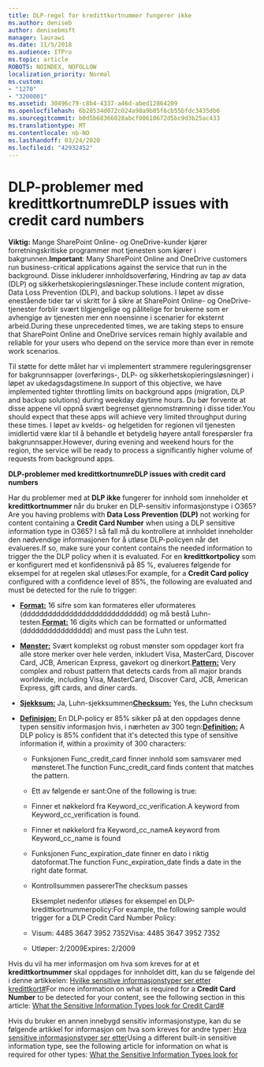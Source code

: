 ```yaml
---
title: DLP-regel for kredittkortnummer fungerer ikke
ms.author: deniseb
author: denisebmsft
manager: laurawi
ms.date: 11/5/2018
ms.audience: ITPro
ms.topic: article
ROBOTS: NOINDEX, NOFOLLOW
localization_priority: Normal
ms.custom:
- "1270"
- "3200001"
ms.assetid: 30496c79-c8b4-4337-a46d-abed12864209
ms.openlocfilehash: 6b28534d072c024a98a9b05f6cb55bfdc3435db6
ms.sourcegitcommit: b0d5b68366028abcf08610672d5bc9d3b25ac433
ms.translationtype: MT
ms.contentlocale: nb-NO
ms.lasthandoff: 03/24/2020
ms.locfileid: "42932452"
---
```

# <a name="dlp-issues-with-credit-card-numbers"></a><span data-ttu-id="dbc33-102">DLP-problemer med kredittkortnumre</span><span class="sxs-lookup"><span data-stu-id="dbc33-102">DLP issues with credit card numbers</span></span>

<span data-ttu-id="dbc33-103">**Viktig:** Mange SharePoint Online- og OneDrive-kunder kjører forretningskritiske programmer mot tjenesten som kjører i bakgrunnen.</span><span class="sxs-lookup"><span data-stu-id="dbc33-103">**Important**: Many SharePoint Online and OneDrive customers run business-critical applications against the service that run in the background.</span></span> <span data-ttu-id="dbc33-104">Disse inkluderer innholdsoverføring, Hindring av tap av data (DLP) og sikkerhetskopieringsløsninger.</span><span class="sxs-lookup"><span data-stu-id="dbc33-104">These include content migration, Data Loss Prevention (DLP), and backup solutions.</span></span> <span data-ttu-id="dbc33-105">I løpet av disse enestående tider tar vi skritt for å sikre at SharePoint Online- og OneDrive-tjenester forblir svært tilgjengelige og pålitelige for brukerne som er avhengige av tjenesten mer enn noensinne i scenarier for eksternt arbeid.</span><span class="sxs-lookup"><span data-stu-id="dbc33-105">During these unprecedented times, we are taking steps to ensure that SharePoint Online and OneDrive services remain highly available and reliable for your users who depend on the service more than ever in remote work scenarios.</span></span>

<span data-ttu-id="dbc33-106">Til støtte for dette målet har vi implementert strammere reguleringsgrenser for bakgrunnsapper (overførings-, DLP- og sikkerhetskopieringsløsninger) i løpet av ukedagsdagstimene.</span><span class="sxs-lookup"><span data-stu-id="dbc33-106">In support of this objective, we have implemented tighter throttling limits on background apps (migration, DLP and backup solutions) during weekday daytime hours.</span></span> <span data-ttu-id="dbc33-107">Du bør forvente at disse appene vil oppnå svært begrenset gjennomstrømning i disse tider.</span><span class="sxs-lookup"><span data-stu-id="dbc33-107">You should expect that these apps will achieve very limited throughput during these times.</span></span> <span data-ttu-id="dbc33-108">I løpet av kvelds- og helgetiden for regionen vil tjenesten imidlertid være klar til å behandle et betydelig høyere antall forespørsler fra bakgrunnsapper.</span><span class="sxs-lookup"><span data-stu-id="dbc33-108">However, during evening and weekend hours for the region, the service will be ready to process a significantly higher volume of requests from background apps.</span></span>

<span data-ttu-id="dbc33-109">**DLP-problemer med kredittkortnumre**</span><span class="sxs-lookup"><span data-stu-id="dbc33-109">**DLP issues with credit card numbers**</span></span>

<span data-ttu-id="dbc33-110">Har du problemer med at **DLP ikke** fungerer for innhold som inneholder et **kredittkortnummer** når du bruker en DLP-sensitiv informasjonstype i O365?</span><span class="sxs-lookup"><span data-stu-id="dbc33-110">Are you having problems with **Data Loss Prevention (DLP)** not working for content containing a **Credit Card Number** when using a DLP sensitive information type in O365?</span></span> <span data-ttu-id="dbc33-111">I så fall må du kontrollere at innholdet inneholder den nødvendige informasjonen for å utløse DLP-policyen når det evalueres.</span><span class="sxs-lookup"><span data-stu-id="dbc33-111">If so, make sure your content contains the needed information to trigger the the DLP policy when it is evaluated.</span></span> <span data-ttu-id="dbc33-112">For en **kredittkortpolicy** som er konfigurert med et konfidensnivå på 85 %, evalueres følgende for eksempel for at regelen skal utløses:</span><span class="sxs-lookup"><span data-stu-id="dbc33-112">For example, for a **Credit Card policy** configured with a confidence level of 85%, the following are evaluated and must be detected for the rule to trigger:</span></span>
  
- <span data-ttu-id="dbc33-113">**[Format:](https://docs.microsoft.com/office365/securitycompliance/what-the-sensitive-information-types-look-for#format-19)** 16 sifre som kan formateres eller uformateres (ddddddddddddddddddddddddddddd) og må bestå Luhn-testen.</span><span class="sxs-lookup"><span data-stu-id="dbc33-113">**[Format:](https://docs.microsoft.com/office365/securitycompliance/what-the-sensitive-information-types-look-for#format-19)** 16 digits which can be formatted or unformatted (dddddddddddddddd) and must pass the Luhn test.</span></span>

- <span data-ttu-id="dbc33-114">**[Mønster:](https://docs.microsoft.com/office365/securitycompliance/what-the-sensitive-information-types-look-for#pattern-19)** Svært komplekst og robust mønster som oppdager kort fra alle store merker over hele verden, inkludert Visa, MasterCard, Discover Card, JCB, American Express, gavekort og dinerkort.</span><span class="sxs-lookup"><span data-stu-id="dbc33-114">**[Pattern:](https://docs.microsoft.com/office365/securitycompliance/what-the-sensitive-information-types-look-for#pattern-19)** Very complex and robust pattern that detects cards from all major brands worldwide, including Visa, MasterCard, Discover Card, JCB, American Express, gift cards, and diner cards.</span></span>

- <span data-ttu-id="dbc33-115">**[Sjekksum:](https://docs.microsoft.com/office365/securitycompliance/what-the-sensitive-information-types-look-for#checksum-19)** Ja, Luhn-sjekksummen</span><span class="sxs-lookup"><span data-stu-id="dbc33-115">**[Checksum:](https://docs.microsoft.com/office365/securitycompliance/what-the-sensitive-information-types-look-for#checksum-19)** Yes, the Luhn checksum</span></span>

- <span data-ttu-id="dbc33-116">**[Definisjon:](https://docs.microsoft.com/office365/securitycompliance/what-the-sensitive-information-types-look-for#definition-19)** En DLP-policy er 85% sikker på at den oppdages denne typen sensitiv informasjon hvis, i nærheten av 300 tegn:</span><span class="sxs-lookup"><span data-stu-id="dbc33-116">**[Definition:](https://docs.microsoft.com/office365/securitycompliance/what-the-sensitive-information-types-look-for#definition-19)** A DLP policy is 85% confident that it's detected this type of sensitive information if, within a proximity of 300 characters:</span></span>

  - <span data-ttu-id="dbc33-117">Funksjonen Func_credit_card finner innhold som samsvarer med mønsteret.</span><span class="sxs-lookup"><span data-stu-id="dbc33-117">The function Func_credit_card finds content that matches the pattern.</span></span>

  - <span data-ttu-id="dbc33-118">Ett av følgende er sant:</span><span class="sxs-lookup"><span data-stu-id="dbc33-118">One of the following is true:</span></span>

  - <span data-ttu-id="dbc33-119">Finner et nøkkelord fra Keyword_cc_verification.</span><span class="sxs-lookup"><span data-stu-id="dbc33-119">A keyword from Keyword_cc_verification is found.</span></span>

  - <span data-ttu-id="dbc33-120">Finner et nøkkelord fra Keyword_cc_name</span><span class="sxs-lookup"><span data-stu-id="dbc33-120">A keyword from Keyword_cc_name is found</span></span>

  - <span data-ttu-id="dbc33-121">Funksjonen Func_expiration_date finner en dato i riktig datoformat.</span><span class="sxs-lookup"><span data-stu-id="dbc33-121">The function Func_expiration_date finds a date in the right date format.</span></span>

  - <span data-ttu-id="dbc33-122">Kontrollsummen passerer</span><span class="sxs-lookup"><span data-stu-id="dbc33-122">The checksum passes</span></span>

    <span data-ttu-id="dbc33-123">Eksemplet nedenfor utløses for eksempel en DLP-kredittkortnummerpolicy:</span><span class="sxs-lookup"><span data-stu-id="dbc33-123">For example, the following sample would trigger for a DLP Credit Card Number Policy:</span></span>

  - <span data-ttu-id="dbc33-124">Visum: 4485 3647 3952 7352</span><span class="sxs-lookup"><span data-stu-id="dbc33-124">Visa: 4485 3647 3952 7352</span></span>
  
  - <span data-ttu-id="dbc33-125">Utløper: 2/2009</span><span class="sxs-lookup"><span data-stu-id="dbc33-125">Expires: 2/2009</span></span>

<span data-ttu-id="dbc33-126">Hvis du vil ha mer informasjon om hva som kreves for at et **kredittkortnummer** skal oppdages for innholdet ditt, kan du se følgende del i denne artikkelen: [Hvilke sensitive informasjonstyper ser etter kredittkort#](https://docs.microsoft.com/office365/securitycompliance/what-the-sensitive-information-types-look-for#credit-card-number)</span><span class="sxs-lookup"><span data-stu-id="dbc33-126">For more information on what is required for a **Credit Card Number** to be detected for your content, see the following section in this article: [What the Sensitive Information Types look for Credit Card#](https://docs.microsoft.com/office365/securitycompliance/what-the-sensitive-information-types-look-for#credit-card-number)</span></span>
  
<span data-ttu-id="dbc33-127">Hvis du bruker en annen innebygd sensitiv informasjonstype, kan du se følgende artikkel for informasjon om hva som kreves for andre typer: [Hva sensitive informasjonstyper ser etter](https://docs.microsoft.com/office365/securitycompliance/what-the-sensitive-information-types-look-for)</span><span class="sxs-lookup"><span data-stu-id="dbc33-127">Using a different built-in sensitive information type, see the following article for information on what is required for other types: [What the Sensitive Information Types look for](https://docs.microsoft.com/office365/securitycompliance/what-the-sensitive-information-types-look-for)</span></span>
  